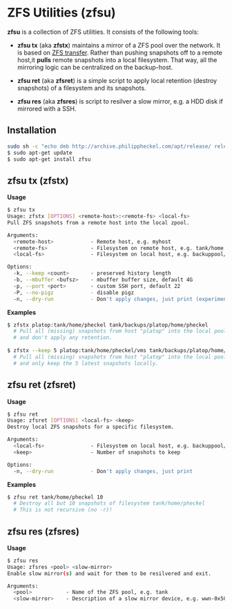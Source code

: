 ZFS Utilities (zfsu)
====================

**zfsu** is a collection of ZFS utilities. It consists of the following tools:

- **zfsu tx** (aka **zfstx**) maintains a mirror of a ZFS pool over the network. It is based on [ZFS transfer](https://github.com/jvsalo/zfs_transfer). Rather than pushing snapshots off to a remote host,it **pulls** remote snapshots into a local filesystem. That way, all the mirroring logic can be centralized on the backup-host.

- **zfsu ret** (aka **zfsret**) is a simple script to apply local retention (destroy snapshots) of a filesystem and its snapshots.

- **zfsu res** (aka **zfsres**) is script to resilver a slow mirror, e.g. a HDD disk if mirrored with a SSH.

Installation
------------
```bash
sudo sh -c "echo deb http://archive.philippheckel.com/apt/release/ release main > /etc/apt/sources.list.d/archive.philippheckel.com.list"
$ sudo apt-get update
$ sudo apt-get install zfsu
```

zfsu tx (zfstx)
--------------

**Usage**
```bash
$ zfsu tx
Usage: zfstx [OPTIONS] <remote-host>:<remote-fs> <local-fs>
Pull ZFS snapshots from a remote host into the local zpool.

Arguments:
  <remote-host>            - Remote host, e.g. myhost
  <remote-fs>              - Filesystem on remote host, e.g. tank/home
  <local-fs>               - Filesystem on local host, e.g. backuppool/myhost/home

Options:
  -k, --keep <count>       - preserved history length
  -b, --mbuffer <bufsz>    - mbuffer buffer size, default 4G
  -p, --port <port>        - custom SSH port, default 22
  -P, --no-pigz            - disable pigz
  -n, --dry-run            - Don't apply changes, just print (experimental)
```

**Examples**
```bash
$ zfstx platop:tank/home/pheckel tank/backups/platop/home/pheckel
  # Pull all (missing) snapshots from host "platop" into the local pool "tank"
  # and don't apply any retention.
  
$ zfstx --keep 5 platop:tank/home/pheckel/vms tank/backups/platop/home/pheckel/vms
  # Pull all (missing) snapshots from host "platop" into the local pool "tank"
  # and only keep the 5 latest snapshots locally.
```

zfsu ret (zfsret)
-----------------

**Usage**
```bash
$ zfsu ret
Usage: zfsret [OPTIONS] <local-fs> <keep>
Destroy local ZFS snapshots for a specific filesystem.

Arguments:
  <local-fs>               - Filesystem on local host, e.g. backuppool/myhost/home
  <keep>                   - Number of snapshots to keep

Options:
  -n, --dry-run            - Don't apply changes, just print
```

**Examples**
```bash
$ zfsu ret tank/home/pheckel 10
  # Destroy all but 10 snapshots of filesystem tank/home/pheckel
  # This is not recursive (no -r)!
```

zfsu res (zfsres)
-----------------
**Usage**
```bash
$ zfsu res
Usage: zfsres <pool> <slow-mirror>
Enable slow mirror(s) and wait for them to be resilvered and exit.

Arguments:
  <pool>           - Name of the ZFS pool, e.g. tank
  <slow-mirror>    - Description of a slow mirror device, e.g. wwn-0x50004cf20c41a05b
```
